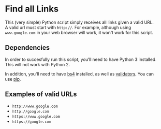 # Find all Links

This (very simple) Python script simply receives all links given a valid URL. A valid url must start with `http://`. For example, although using `www.google.com` in your web browser will work, it won't work for this script.

## Dependencies

In order to succesfully run this script, you'll need to have Python 3 installed. This will not work with Python 2.

In addition, you'll need to have [bs4](https://www.crummy.com/software/BeautifulSoup/bs4/doc/) installed, as well as [validators](https://validators.readthedocs.io/en/latest/). You can use [pip](https://pypi.org/project/pip/).

## Examples of valid URLs

* `http://www.google.com`
* `http://google.com`
* `https://www.google.com`
* `https://google.com`